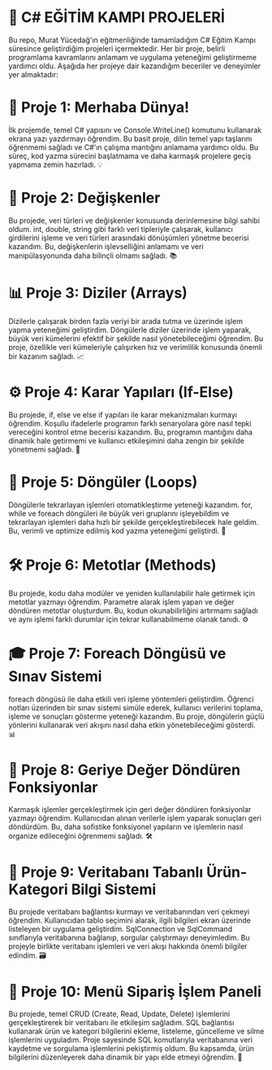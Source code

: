 # 🔧 C# EĞİTİM KAMPI PROJELERİ
Bu repo, Murat Yücedağ'ın eğitmenliğinde tamamladığım C# Eğitim Kampı süresince geliştirdiğim projeleri içermektedir. Her bir proje, belirli programlama kavramlarını anlamam ve uygulama yeteneğimi geliştirmeme yardımcı oldu. Aşağıda her projeye dair kazandığım beceriler ve deneyimler yer almaktadır:

# 📝 Proje 1: Merhaba Dünya!
İlk projemde, temel C# yapısını ve Console.WriteLine() komutunu kullanarak ekrana yazı yazdırmayı öğrendim. Bu basit proje, dilin temel yapı taşlarını öğrenmemi sağladı ve C#'ın çalışma mantığını anlamama yardımcı oldu. Bu süreç, kod yazma sürecini başlatmama ve daha karmaşık projelere geçiş yapmama zemin hazırladı. 💡

# 🔢 Proje 2: Değişkenler
Bu projede, veri türleri ve değişkenler konusunda derinlemesine bilgi sahibi oldum. int, double, string gibi farklı veri tipleriyle çalışarak, kullanıcı girdilerini işleme ve veri türleri arasındaki dönüşümleri yönetme becerisi kazandım. Bu, değişkenlerin işlevselliğini anlamamı ve veri manipülasyonunda daha bilinçli olmamı sağladı. 📚

# 📊 Proje 3: Diziler (Arrays)
Dizilerle çalışarak birden fazla veriyi bir arada tutma ve üzerinde işlem yapma yeteneğimi geliştirdim. Döngülerle diziler üzerinde işlem yaparak, büyük veri kümelerini efektif bir şekilde nasıl yönetebileceğimi öğrendim. Bu proje, özellikle veri kümeleriyle çalışırken hız ve verimlilik konusunda önemli bir kazanım sağladı. 📈

# ⚙️ Proje 4: Karar Yapıları (If-Else)
Bu projede, if, else ve else if yapıları ile karar mekanizmaları kurmayı öğrendim. Koşullu ifadelerle programın farklı senaryolara göre nasıl tepki vereceğini kontrol etme becerisi kazandım. Bu, programın mantığını daha dinamik hale getirmemi ve kullanıcı etkileşimini daha zengin bir şekilde yönetmemi sağladı. 🔄

# 🔁 Proje 5: Döngüler (Loops)
Döngülerle tekrarlayan işlemleri otomatikleştirme yeteneği kazandım. for, while ve foreach döngüleri ile büyük veri gruplarını işleyebildim ve tekrarlayan işlemleri daha hızlı bir şekilde gerçekleştirebilecek hale geldim. Bu, verimli ve optimize edilmiş kod yazma yeteneğimi geliştirdi. 🔄

# 🛠️ Proje 6: Metotlar (Methods)
Bu projede, kodu daha modüler ve yeniden kullanılabilir hale getirmek için metotlar yazmayı öğrendim. Parametre alarak işlem yapan ve değer döndüren metotlar oluşturdum. Bu, kodun okunabilirliğini artırmamı sağladı ve aynı işlemi farklı durumlar için tekrar kullanabilmeme olanak tanıdı. ⚙️

# 🎓 Proje 7: Foreach Döngüsü ve Sınav Sistemi
foreach döngüsü ile daha etkili veri işleme yöntemleri geliştirdim. Öğrenci notları üzerinden bir sınav sistemi simüle ederek, kullanıcı verilerini toplama, işleme ve sonuçları gösterme yeteneği kazandım. Bu proje, döngülerin güçlü yönlerini kullanarak veri akışını nasıl daha etkin yönetebileceğimi gösterdi. 📊

# 🔄 Proje 8: Geriye Değer Döndüren Fonksiyonlar
Karmaşık işlemler gerçekleştirmek için geri değer döndüren fonksiyonlar yazmayı öğrendim. Kullanıcıdan alınan verilerle işlem yaparak sonuçları geri döndürdüm. Bu, daha sofistike fonksiyonel yapıların ve işlemlerin nasıl organize edileceğini öğrenmemi sağladı. 🛠️

# 💾 Proje 9: Veritabanı Tabanlı Ürün-Kategori Bilgi Sistemi
Bu projede veritabanı bağlantısı kurmayı ve veritabanından veri çekmeyi öğrendim. Kullanıcıdan tablo seçimini alarak, ilgili bilgileri ekran üzerinde listeleyen bir uygulama geliştirdim. SqlConnection ve SqlCommand sınıflarıyla veritabanına bağlanıp, sorgular çalıştırmayı deneyimledim. Bu projeyle birlikte veritabanı işlemleri ve veri akışı hakkında önemli bilgiler edindim. 🗃️

# 💾 Proje 10: Menü Sipariş İşlem Paneli
Bu projede, temel CRUD (Create, Read, Update, Delete) işlemlerini gerçekleştirerek bir veritabanı ile etkileşim sağladım. SQL bağlantısı kullanarak ürün ve kategori bilgilerini ekleme, listeleme, güncelleme ve silme işlemlerini uyguladım. Proje sayesinde SQL komutlarıyla veritabanına veri kaydetme ve sorgulama işlemlerini pekiştirmiş oldum. Bu kapsamda, ürün bilgilerini düzenleyerek daha dinamik bir yapı elde etmeyi öğrendim. 🔄
